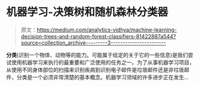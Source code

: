 # 机器学习-决策树和随机森林分类器

> 原文：<https://medium.com/analytics-vidhya/machine-learning-decision-trees-and-random-forest-classifiers-81422887a544?source=collection_archive---------3----------------------->

**分类**(识别一个物体、动物等的能力。可能属于给定的关于它的一些信息)是我们尝试使用机器学习来执行的最重要和广泛使用的任务之一。为了从事机器学习项目，从使用不同身体部位的扫描来识别疾病到识别电子邮件是垃圾邮件还是非垃圾邮件，分类是一个必须非常清楚的基本概念。机器学习领域的许多进步正在发生…